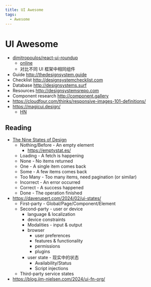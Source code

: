 ```yaml
---
title: UI Awesome
tags:
  - Awesome
---
```


# UI Awesome

- [dimitropoulos/react-ui-roundup](https://github.com/dimitropoulos/react-ui-roundup)
  - [online](https://react-ui-roundup.dimitrimitropoulos.com/)
  - 对比不同 UI 框架中相同组件
- Guide http://thedesignsystem.guide
- Checklist http://designsystemchecklist.com
- Database  http://designsystems.surf
- Resources  http://designsystemsrepo.com
- Component research  http://component.gallery
- https://cloudfour.com/thinks/responsive-images-101-definitions/
- https://magicui.design/
  - [HN](https://news.ycombinator.com/item?id=40450128)

## Reading

- [The Nine States of Design](https://medium.com/swlh/the-nine-states-of-design-5bfe9b3d6d85)
  - Nothing/Before - An empty element
    - https://emptystat.es/
  - Loading - A fetch is happening
  - None - No items returned
  - One - A single item comes back
  - Some - A few items comes back
  - Too Many - Too many items, need pagination (or similar)
  - Incorrect - An error occurred
  - Correct - A success happened
  - Done - The operation finished
- https://daverupert.com/2024/02/ui-states/
  - First-party - Global/Page/Component/Element
  - Second-party - user or device
    - language & localization
    - device constraints
    - Modalities - input & output
    - browser
      - user preferences
      - features & functionality
      - permissions
      - plugins
    - user state - 现实中的状态
      - Availability/Status
      - Script injections
  - Third-party service states
- https://blog.jim-nielsen.com/2024/ui-fn-org/
